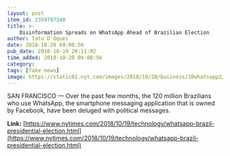 ```yaml
---
layout: post
item_id: 2359787340
title: >-
    Disinformation Spreads on WhatsApp Ahead of Brazilian Election
author: Tatu D'Oquei
date: 2018-10-28 09:08:56
pub_date: 2018-10-19 20:11:02
time_added: 2018-10-28 09:08:56
category: 
tags: [fake news]
image: https://static01.nyt.com/images/2018/10/20/business/20whatsapp2/20whatsapp2-facebookJumbo.jpg
---
```


SAN FRANCISCO — Over the past few months, the 120 million Brazilians who use WhatsApp, the smartphone messaging application that is owned by Facebook, have been deluged with political messages.

**Link:** [https://www.nytimes.com/2018/10/19/technology/whatsapp-brazil-presidential-election.html](https://www.nytimes.com/2018/10/19/technology/whatsapp-brazil-presidential-election.html)

